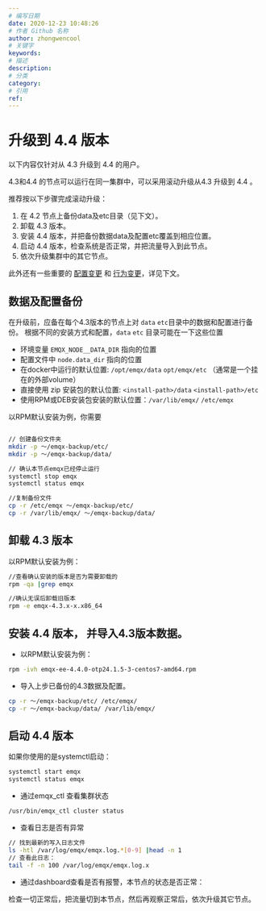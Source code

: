 ```yaml
---
# 编写日期
date: 2020-12-23 10:48:26
# 作者 Github 名称
author: zhongwencool
# 关键字
keywords: 
# 描述
description:
# 分类
category:
# 引用
ref:
---
```


# 升级到 4.4 版本

以下内容仅针对从 4.3 升级到 4.4 的用户。

4.3和4.4 的节点可以运行在同一集群中，可以采用滚动升级从4.3 升级到 4.4 。

推荐按以下步骤完成滚动升级：

1. 在 4.2 节点上备份data及etc目录（见下文）。
2. 卸载 4.3 版本。
3. 安装 4.4 版本，并把备份数据data及配置etc覆盖到相应位置。
4. 启动 4.4 版本，检查系统是否正常，并把流量导入到此节点。
5. 依次升级集群中的其它节点。

此外还有一些重要的 [配置变更](#重要的配置变更) 和 [行为变更](#重要的行为变更)，详见下文。

## 数据及配置备份

在升级前，应备在每个4.3版本的节点上对 `data` `etc`目录中的数据和配置进行备份。
根据不同的安装方式和配置，`data` `etc` 目录可能在一下这些位置

* 环境变量 `EMQX_NODE__DATA_DIR` 指向的位置
* 配置文件中 `node.data_dir` 指向的位置
* 在docker中运行的默认位置: `/opt/emqx/data` `opt/emqx/etc` （通常是一个挂在的外部volume）
* 直接使用 zip 安装包的默认位置: `<install-path>/data` `<install-path>/etc`
* 使用RPM或DEB安装包安装的默认位置：`/var/lib/emqx/` `/etc/emqx`

以RPM默认安装为例，你需要
```bash

// 创建备份文件夹
mkdir -p ～/emqx-backup/etc/
mkdir -p ～/emqx-backup/data/

// 确认本节点emqx已经停止运行
systemctl stop emqx
systemctl status emqx 

//复制备份文件
cp -r /etc/emqx ～/emqx-backup/etc/
cp -r /var/lib/emqx/ ～/emqx-backup/data/


```

## 卸载 4.3 版本

以RPM默认安装为例：
```bash
//查看确认安装的版本是否为需要卸载的
rpm -qa |grep emqx

//确认无误后卸载旧版本 
rpm -e emqx-4.3.x-x.x86_64


```

## 安装 4.4 版本， 并导入4.3版本数据。
- 以RPM默认安装为例：
```bash
rpm -ivh emqx-ee-4.4.0-otp24.1.5-3-centos7-amd64.rpm
```
- 导入上步已备份的4.3数据及配置。
```bash
cp -r ～/emqx-backup/etc/ /etc/emqx/
cp -r ～/emqx-backup/data/ /var/lib/emqx/

```
## 启动 4.4 版本
如果你使用的是systemctl启动：
```bash
systemctl start emqx
systemctl status emqx
```
- 通过emqx_ctl 查看集群状态
```bash
/usr/bin/emqx_ctl cluster status

```
- 查看日志是否有异常
```bash
// 找到最新的写入日志文件
ls -htl /var/log/emqx/emqx.log.*[0-9] |head -n 1
// 查看此日志：
tail -f -n 100 /var/log/emqx/emqx.log.x
```

- 通过dashboard查看是否有报警，本节点的状态是否正常：

检查一切正常后，把流量切到本节点，然后再观察正常后，依次升级其它节点。

